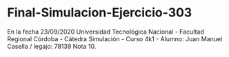 # Final-Simulacion-Ejercicio-303
En la fecha 23/09/2020
Universidad Tecnológica Nacional - Facultad Regional Córdoba - Cátedra Simulación - Curso 4k1 - Alumno: Juan Manuel Casella / legajo: 78139
Nota 10.